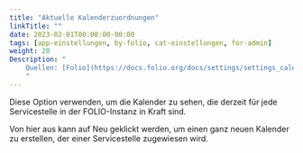 ```yaml
---
title: "Aktuelle Kalenderzuordnungen"
linkTitle: ""
date: 2023-02-01T00:00:00-00:00
tags: [app-einstellungen, by-folio, cat-einstellungen, for-admin]
weight: 20
Description: "
    Quellen: [Folio](https://docs.folio.org/docs/settings/settings_calendar/settings_calendar/#settings--calendar--current-calendar-assignments) & [GBV](https://info.gbv.de/display/FOLIOGBVEXTERN/Einstellungen+(Kalender):+Aktuelle+Kalenderzuordnungen)
    "
---
```


Diese Option verwenden, um die Kalender zu sehen, die derzeit für jede Servicestelle in der FOLIO-Instanz in Kraft sind.

Von hier aus kann auf Neu geklickt werden, um einen ganz neuen Kalender zu erstellen, der einer Servicestelle zugewiesen wird.
